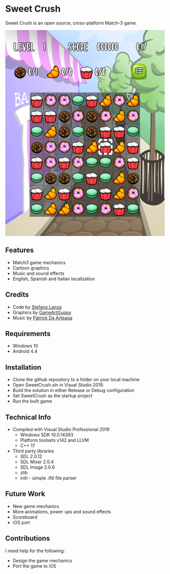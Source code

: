 # Sweet Crush
Sweet Crush is an open source, cross-platform Match-3 game.

![Screenshot](misc/screenshot.png)

## Features
* Match3 game mechanics
* Cartoon graphics
* Music and sound effects
* English, Spanish and Italian localization

## Credits
* Code by [Stefano Lanza](steflanz@gmail.com)
* Graphics by [GameArtGuppy](https://www.gameartguppy.com)
* Music by [Patrick De Arteaga](https://patrickdearteaga.com)

## Requirements
* Windows 10
* Android 4.4

## Installation
* Clone the github repository to a folder on your local machine
* Open SweetCrush.sln in Visual Studio 2019. 
* Build the solution in either Release or Debug configuration
* Set SweetCrush as the startup project
* Run the built game

## Technical Info
* Compiled with Visual Studio Professional 2019
  * Windows SDK 10.0.14393
  * Platform toolsets v142 and LLVM
  * C++ 17 
* Third party libraries
  * SDL 2.0.12
  * SDL Mixer 2.0.4
  * SDL Image 2.0.6
  * zlib
  * inih - simple .INI file parser

## Future Work
* New game mechanics
* More animations, power ups and sound effects
* Scoreboard
* iOS port

## Contributions
I need help for the following:
* Design the game mechanics
* Port the game to iOS
